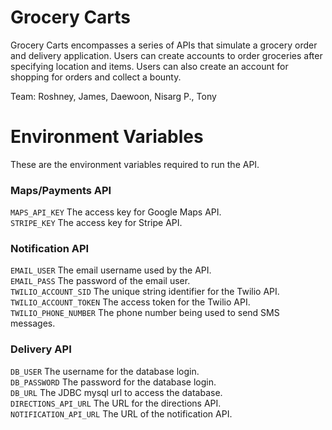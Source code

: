 # Grocery Carts
Grocery Carts encompasses a series of APIs that simulate a grocery order and delivery application. Users can create accounts to order groceries after specifying location and items. Users can also create an account for shopping for orders and collect a bounty.  

Team: Roshney, James, Daewoon, Nisarg P., Tony
# Environment Variables
These are the environment variables required to run the API.
### Maps/Payments API
`MAPS_API_KEY`
The access key for Google Maps API.  
`STRIPE_KEY`
The access key for Stripe API.  
### Notification API
`EMAIL_USER`
The email username used by the API.  
`EMAIL_PASS`
The password of the email user.  
`TWILIO_ACCOUNT_SID`
The unique string identifier for the Twilio API.  
`TWILIO_ACCOUNT_TOKEN`
The access token for the Twilio API.  
`TWILIO_PHONE_NUMBER`
The phone number being used to send SMS messages.
### Delivery API
`DB_USER`
The username for the database login.  
`DB_PASSWORD`
The password for the database login.  
`DB_URL`
The JDBC mysql url to access the database.  
`DIRECTIONS_API_URL`
The URL for the directions API.  
`NOTIFICATION_API_URL`
The URL of the notification API.  

